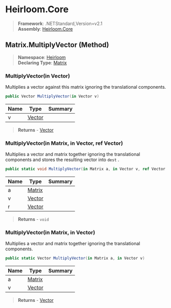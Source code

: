 # Heirloom.Core

> **Framework**: .NETStandard,Version=v2.1  
> **Assembly**: [Heirloom.Core][0]

## Matrix.MultiplyVector (Method)

> **Namespace**: [Heirloom][0]  
> **Declaring Type**: [Matrix][1]

### MultiplyVector(in Vector)

Multiplies a vector against this matrix ignoring the translational components.

```cs
public Vector MultiplyVector(in Vector v)
```

| Name | Type        | Summary |
|------|-------------|---------|
| v    | [Vector][2] |         |

> **Returns** - [Vector][2]

### MultiplyVector(in Matrix, in Vector, ref Vector)

Multiplies a vector and matrix together ignoring the translational components and stores the resulting vector into `dest` .

```cs
public static void MultiplyVector(in Matrix a, in Vector v, ref Vector r)
```

| Name | Type        | Summary |
|------|-------------|---------|
| a    | [Matrix][1] |         |
| v    | [Vector][2] |         |
| r    | [Vector][2] |         |

> **Returns** - `void`

### MultiplyVector(in Matrix, in Vector)

Multiplies a vector and matrix together ignoring the translational components.

```cs
public static Vector MultiplyVector(in Matrix a, in Vector v)
```

| Name | Type        | Summary |
|------|-------------|---------|
| a    | [Matrix][1] |         |
| v    | [Vector][2] |         |

> **Returns** - [Vector][2]

[0]: ../../../Heirloom.Core.md
[1]: ../Matrix.md
[2]: ../Vector.md
